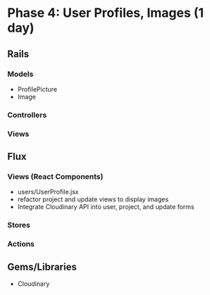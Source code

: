 # Phase 4: User Profiles, Images (1 day)

## Rails
### Models
* ProfilePicture
* Image

### Controllers

### Views

## Flux
### Views (React Components)
* users/UserProfile.jsx
* refactor project and update views to display images
* Integrate Cloudinary API into user, project, and update forms

### Stores

### Actions


## Gems/Libraries
* Cloudinary
